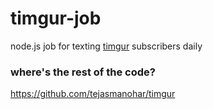 # timgur-job

node.js job for texting [timgur](http://timgur.net) subscribers daily


### where's the rest of the code?

https://github.com/tejasmanohar/timgur
